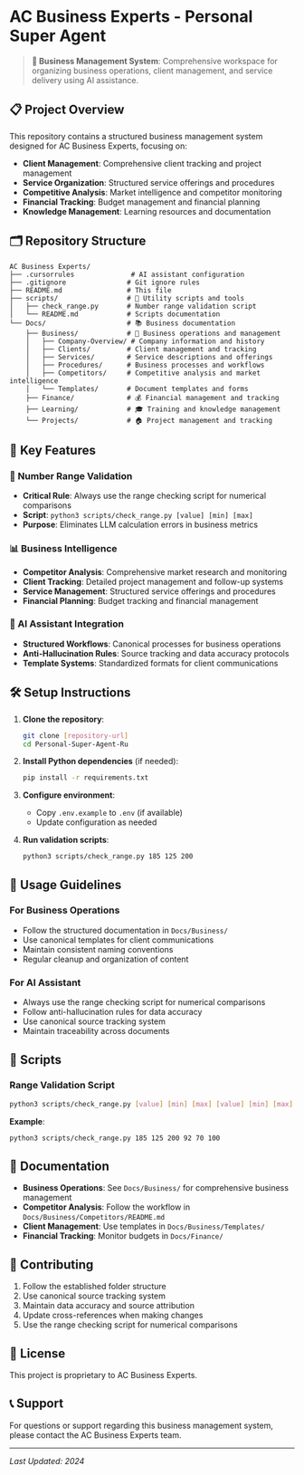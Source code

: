 # AC Business Experts - Personal Super Agent

> **🏢 Business Management System**: Comprehensive workspace for organizing business operations, client management, and service delivery using AI assistance.

## 📋 Project Overview

This repository contains a structured business management system designed for AC Business Experts, focusing on:

- **Client Management**: Comprehensive client tracking and project management
- **Service Organization**: Structured service offerings and procedures
- **Competitive Analysis**: Market intelligence and competitor monitoring
- **Financial Tracking**: Budget management and financial planning
- **Knowledge Management**: Learning resources and documentation

## 🗂️ Repository Structure

```
AC Business Experts/
├── .cursorrules              # AI assistant configuration
├── .gitignore               # Git ignore rules
├── README.md                # This file
├── scripts/                 # 🔧 Utility scripts and tools
│   ├── check_range.py       # Number range validation script
│   └── README.md            # Scripts documentation
└── Docs/                    # 📚 Business documentation
    ├── Business/            # 🏢 Business operations and management
    │   ├── Company-Overview/ # Company information and history
    │   ├── Clients/         # Client management and tracking
    │   ├── Services/        # Service descriptions and offerings
    │   ├── Procedures/      # Business processes and workflows
    │   ├── Competitors/     # Competitive analysis and market intelligence
    │   └── Templates/       # Document templates and forms
    ├── Finance/             # 💰 Financial management and tracking
    ├── Learning/            # 🎓 Training and knowledge management
    └── Projects/            # 🏠 Project management and tracking
```

## 🚀 Key Features

### 🔢 Number Range Validation
- **Critical Rule**: Always use the range checking script for numerical comparisons
- **Script**: `python3 scripts/check_range.py [value] [min] [max]`
- **Purpose**: Eliminates LLM calculation errors in business metrics

### 📊 Business Intelligence
- **Competitor Analysis**: Comprehensive market research and monitoring
- **Client Tracking**: Detailed project management and follow-up systems
- **Service Management**: Structured service offerings and procedures
- **Financial Planning**: Budget tracking and financial management

### 🤖 AI Assistant Integration
- **Structured Workflows**: Canonical processes for business operations
- **Anti-Hallucination Rules**: Source tracking and data accuracy protocols
- **Template Systems**: Standardized formats for client communications

## 🛠️ Setup Instructions

1. **Clone the repository**:
   ```bash
   git clone [repository-url]
   cd Personal-Super-Agent-Ru
   ```

2. **Install Python dependencies** (if needed):
   ```bash
   pip install -r requirements.txt
   ```

3. **Configure environment**:
   - Copy `.env.example` to `.env` (if available)
   - Update configuration as needed

4. **Run validation scripts**:
   ```bash
   python3 scripts/check_range.py 185 125 200
   ```

## 📖 Usage Guidelines

### For Business Operations
- Follow the structured documentation in `Docs/Business/`
- Use canonical templates for client communications
- Maintain consistent naming conventions
- Regular cleanup and organization of content

### For AI Assistant
- Always use the range checking script for numerical comparisons
- Follow anti-hallucination rules for data accuracy
- Use canonical source tracking system
- Maintain traceability across documents

## 🔧 Scripts

### Range Validation Script
```bash
python3 scripts/check_range.py [value] [min] [max] [value] [min] [max] ...
```

**Example**:
```bash
python3 scripts/check_range.py 185 125 200 92 70 100
```

## 📝 Documentation

- **Business Operations**: See `Docs/Business/` for comprehensive business management
- **Competitor Analysis**: Follow the workflow in `Docs/Business/Competitors/README.md`
- **Client Management**: Use templates in `Docs/Business/Templates/`
- **Financial Tracking**: Monitor budgets in `Docs/Finance/`

## 🤝 Contributing

1. Follow the established folder structure
2. Use canonical source tracking system
3. Maintain data accuracy and source attribution
4. Update cross-references when making changes
5. Use the range checking script for numerical comparisons

## 📄 License

This project is proprietary to AC Business Experts.

## 📞 Support

For questions or support regarding this business management system, please contact the AC Business Experts team.

---

*Last Updated: 2024*